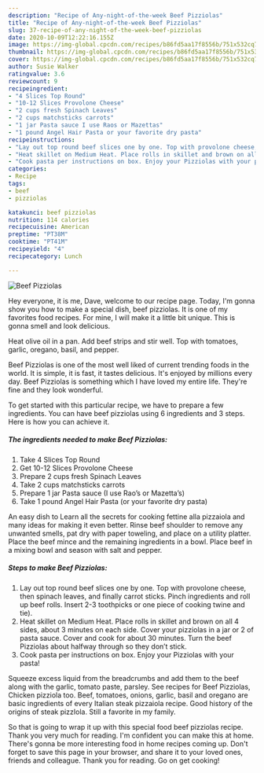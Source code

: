 ```yaml
---
description: "Recipe of Any-night-of-the-week Beef Pizziolas"
title: "Recipe of Any-night-of-the-week Beef Pizziolas"
slug: 37-recipe-of-any-night-of-the-week-beef-pizziolas
date: 2020-10-09T12:22:16.155Z
image: https://img-global.cpcdn.com/recipes/b86fd5aa17f8556b/751x532cq70/beef-pizziolas-recipe-main-photo.jpg
thumbnail: https://img-global.cpcdn.com/recipes/b86fd5aa17f8556b/751x532cq70/beef-pizziolas-recipe-main-photo.jpg
cover: https://img-global.cpcdn.com/recipes/b86fd5aa17f8556b/751x532cq70/beef-pizziolas-recipe-main-photo.jpg
author: Susie Walker
ratingvalue: 3.6
reviewcount: 9
recipeingredient:
- "4 Slices Top Round"
- "10-12 Slices Provolone Cheese"
- "2 cups fresh Spinach Leaves"
- "2 cups matchsticks carrots"
- "1 jar Pasta sauce I use Raos or Mazettas"
- "1 pound Angel Hair Pasta or your favorite dry pasta"
recipeinstructions:
- "Lay out top round beef slices one by one. Top with provolone cheese, then spinach leaves, and finally carrot sticks. Pinch ingredients and roll up beef rolls. Insert 2-3 toothpicks or one piece of cooking twine and tie)."
- "Heat skillet on Medium Heat. Place rolls in skillet and brown on all 4 sides, about 3 minutes on each side. Cover your pizziolas in a jar or 2 of pasta sauce. Cover and cook for about 30 minutes. Turn the beef Pizziolas about halfway through so they don’t stick."
- "Cook pasta per instructions on box. Enjoy your Pizziolas with your pasta!"
categories:
- Recipe
tags:
- beef
- pizziolas

katakunci: beef pizziolas 
nutrition: 114 calories
recipecuisine: American
preptime: "PT38M"
cooktime: "PT41M"
recipeyield: "4"
recipecategory: Lunch

---
```



![Beef Pizziolas](https://img-global.cpcdn.com/recipes/b86fd5aa17f8556b/751x532cq70/beef-pizziolas-recipe-main-photo.jpg)

Hey everyone, it is me, Dave, welcome to our recipe page. Today, I'm gonna show you how to make a special dish, beef pizziolas. It is one of my favorites food recipes. For mine, I will make it a little bit unique. This is gonna smell and look delicious.

Heat olive oil in a pan. Add beef strips and stir well. Top with tomatoes, garlic, oregano, basil, and pepper.

Beef Pizziolas is one of the most well liked of current trending foods in the world. It is simple, it is fast, it tastes delicious. It's enjoyed by millions every day. Beef Pizziolas is something which I have loved my entire life. They're fine and they look wonderful.


To get started with this particular recipe, we have to prepare a few ingredients. You can have beef pizziolas using 6 ingredients and 3 steps. Here is how you can achieve it.

<!--inarticleads1-->

##### The ingredients needed to make Beef Pizziolas:

1. Take 4 Slices Top Round
1. Get 10-12 Slices Provolone Cheese
1. Prepare 2 cups fresh Spinach Leaves
1. Take 2 cups matchsticks carrots
1. Prepare 1 jar Pasta sauce (I use Rao’s or Mazetta’s)
1. Take 1 pound Angel Hair Pasta (or your favorite dry pasta)


An easy dish to Learn all the secrets for cooking fettine alla pizzaiola and many ideas for making it even better. Rinse beef shoulder to remove any unwanted smells, pat dry with paper toweling, and place on a utility platter. Place the beef mince and the remaining ingredients in a bowl. Place beef in a mixing bowl and season with salt and pepper. 

<!--inarticleads2-->

##### Steps to make Beef Pizziolas:

1. Lay out top round beef slices one by one. Top with provolone cheese, then spinach leaves, and finally carrot sticks. Pinch ingredients and roll up beef rolls. Insert 2-3 toothpicks or one piece of cooking twine and tie).
1. Heat skillet on Medium Heat. Place rolls in skillet and brown on all 4 sides, about 3 minutes on each side. Cover your pizziolas in a jar or 2 of pasta sauce. Cover and cook for about 30 minutes. Turn the beef Pizziolas about halfway through so they don’t stick.
1. Cook pasta per instructions on box. Enjoy your Pizziolas with your pasta!


Squeeze excess liquid from the breadcrumbs and add them to the beef along with the garlic, tomato paste, parsley. See recipes for Beef Pizziolas, Chicken pizziola too. Beef, tomatoes, onions, garlic, basil and oregano are basic ingredients of every Italian steak pizzaiola recipe. Good history of the origins of steak pizzIola. Still a favorite in my family. 

So that is going to wrap it up with this special food beef pizziolas recipe. Thank you very much for reading. I'm confident you can make this at home. There's gonna be more interesting food in home recipes coming up. Don't forget to save this page in your browser, and share it to your loved ones, friends and colleague. Thank you for reading. Go on get cooking!
